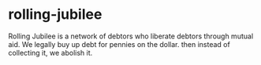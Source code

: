 rolling-jubilee
===============

Rolling Jubilee is a network of debtors who liberate debtors through mutual aid. We legally buy up debt for pennies on the dollar. then instead of collecting it, we abolish it.